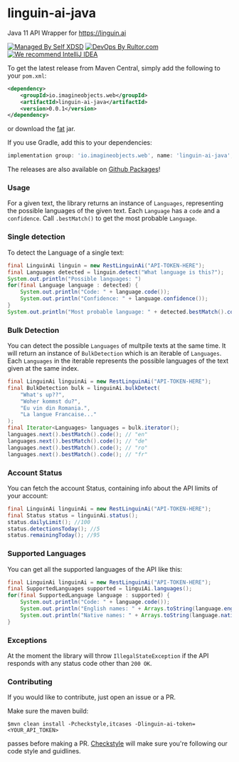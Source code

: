 # linguin-ai-java
Java 11 API Wrapper for https://linguin.ai

[![Managed By Self XDSD](https://self-xdsd.com/b/mbself.svg)](https://self-xdsd.com/p/imagineobjects/linguin-ai-java?provider=github) 
[![DevOps By Rultor.com](http://www.rultor.com/b/imagineobjects/linguin-ai-java)](http://www.rultor.com/p/imagineobjects/linguin-ai-java)
[![We recommend IntelliJ IDEA](http://amihaiemil.github.io/images/intellij-idea-recommend.svg)](https://www.jetbrains.com/idea/)

To get the latest release from Maven Central, simply add the following to your ``pom.xml``:

```xml
<dependency>
    <groupId>io.imagineobjects.web</groupId>
    <artifactId>linguin-ai-java</artifactId>
    <version>0.0.1</version>
</dependency>
```

or download the <a href="https://s01.oss.sonatype.org/service/local/repositories/releases/content/io/imagineobjects/web/linguin-ai-java/0.0.1/linguin-ai-java-0.0.1-jar-with-dependencies.jar">fat</a> jar.

If you use Gradle, add this to your dependencies:

```gradle
implementation group: 'io.imagineobjects.web', name: 'linguin-ai-java', version: '0.0.1'
```

The releases are also available on [Github Packages](https://github.com/imagineobjects/linguin-ai-java/packages)!

### Usage

For a given text, the library returns an instance of ``Languages``, representing the possible languages of the given text. Each ``Language`` has a 
``code`` and a ``confidence``. Call ``.bestMatch()`` to get the most probable ``Language``.

### Single detection

To detect the Language of a single text:

```java
final LinguinAi linguin = new RestLinguinAi("API-TOKEN-HERE");
final Languages detected = linguin.detect("What language is this?");
System.out.println("Possible languages: ")
for(final Language language : detected) {
    System.out.println("Code: " + language.code());
    System.out.println("Confidence: " + language.confidence());
}
System.out.println("Most probable language: " + detected.bestMatch().code());
```

### Bulk Detection

You can detect the possible ``Languages`` of multpile texts at the same time. It will return an instance of 
``BulkDetection`` which is an iterable of ``Languages``. Each ``Languages`` in the iterable represents the possible languages
of the text given at the same index.

```java
final LinguinAi linguinAi = new RestLinguinAi("API-TOKEN-HERE");
final BulkDetection bulk = linguinAi.bulkDetect(
    "What's up??",
    "Woher kommst du?",
    "Eu vin din Romania.",
    "La langue Francaise..."
);
final Iterator<Languages> languages = bulk.iterator();
languages.next().bestMatch().code(); // "en"
languages.next().bestMatch().code(); // "de"
languages.next().bestMatch().code(); // "ro"
languages.next().bestMatch().code(); // "fr"
```

### Account Status

You can fetch the account Status, containing info about the API limits of your account:

```java
final LinguinAi linguinAi = new RestLinguinAi("API-TOKEN-HERE");
final Status status = linguinAi.status();
status.dailyLimit(); //100
status.detectionsToday(); //5
status.remainingToday(); //95
```

### Supported Languages

You can get all the supported languages of the API like this:

```java
final LinguinAi linguinAi = new RestLinguinAi("API-TOKEN-HERE");
final SupportedLanguages supported = linguiAi.languages();
for(final SupportedLanguage language : supported) {
    System.out.println("Code: " + language.code());
    System.out.println("English names: " + Arrays.toString(language.englishNames()));
    System.out.println("Native names: " + Arrays.toString(language.nativeNames()));
}
```

### Exceptions

At the moment the library will throw ``IllegalStateException`` if the API responds with any
status code other than ``200 OK``.

### Contributing 

If you would like to contribute, just open an issue or a PR.

Make sure the maven build:

``$mvn clean install -Pcheckstyle,itcases -Dlinguin-ai-token=<YOUR_API_TOKEN>``

passes before making a PR. [Checkstyle](http://checkstyle.sourceforge.net/) will make sure
you're following our code style and guidlines.
